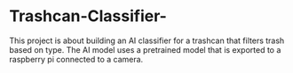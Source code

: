 # Trashcan-Classifier-
This project is about building an AI classifier for a trashcan that filters trash based on type. The AI model uses a pretrained model that is exported to a raspberry pi connected to a camera.
